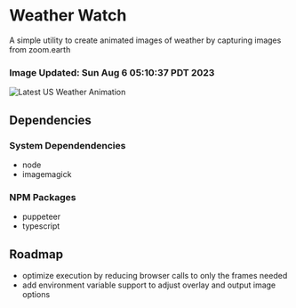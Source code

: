 # Weather Watch

A simple utility to create animated images of weather by capturing images from zoom.earth

### Image Updated: Sun Aug  6 05:10:37 PDT 2023

![Latest US Weather Animation](animations/2023-08-06.webp)

## Dependencies
### System Dependendencies
* node
* imagemagick
### NPM Packages
* puppeteer
* typescript

## Roadmap
* optimize execution by reducing browser calls to only the frames needed
* add environment variable support to adjust overlay and output image options
